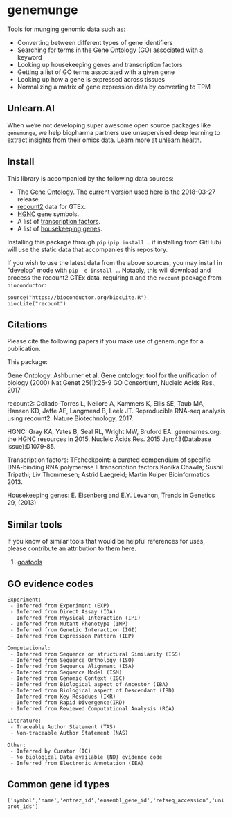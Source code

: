# genemunge

Tools for munging genomic data such as:
 - Converting between different types of gene identifiers
 - Searching for terms in the Gene Ontology (GO) associated with a keyword
 - Looking up housekeeping genes and transcription factors
 - Getting a list of GO terms associated with a given gene
 - Looking up how a gene is expressed across tissues
 - Normalizing a matrix of gene expression data by converting to TPM

## Unlearn.AI

When we’re not developing super awesome open source packages like `genemunge`, we help biopharma partners use unsupervised deep learning to extract insights from their omics data. Learn more at [unlearn.health](http://unlearn.health?utm_source=github&utm_medium=web&utm_campaign=genemunge). 

## Install

This library is accompanied by the following data sources:
- The [Gene Ontology](http://geneontology.org/).  The current version used here is the 2018-03-27 release.
- [recount2](https://jhubiostatistics.shinyapps.io/recount/) data for GTEx.
- [HGNC](https://www.genenames.org/) gene symbols.
- A list of [transcription factors](http://www.tfcheckpoint.org/).
- A list of [housekeeping genes](https://www.tau.ac.il/~elieis/HKG/).

Installing this package through `pip` (`pip install .` if installing from GitHub) will use the static data that accompanies this repository.

If you wish to use the latest data from the above sources, you may install in "develop" mode with `pip -e install .`.  Notably, this will download and process the recount2 GTEx data, requiring `R` and the `recount` package from `bioconductor`:
```
source("https://bioconductor.org/biocLite.R")
biocLite("recount")
```

## Citations

Please cite the following papers if you make use of genemunge for a publication.

This package:
<TBA>

Gene Ontology:
Ashburner et al. Gene ontology: tool for the unification of biology (2000) Nat Genet 25(1):25-9
GO Consortium, Nucleic Acids Res., 2017

recount2:
Collado-Torres L, Nellore A, Kammers K, Ellis SE, Taub MA, Hansen KD, Jaffe AE, Langmead B, Leek JT. Reproducible RNA-seq analysis using recount2. Nature Biotechnology, 2017.

HGNC:
Gray KA, Yates B, Seal RL, Wright MW, Bruford EA. genenames.org: the HGNC resources in 2015. Nucleic Acids Res. 2015 Jan;43(Database issue):D1079-85.

Transcription factors:
TFcheckpoint: a curated compendium of specific DNA-binding RNA polymerase II transcription factors Konika Chawla; Sushil Tripathi; Liv Thommesen; Astrid Laegreid; Martin Kuiper Bioinformatics 2013.

Housekeeping genes:
E. Eisenberg and E.Y. Levanon, Trends in Genetics 29, (2013)


## Similar tools

If you know of similar tools that would be helpful references for uses, please contribute an attribution to them here.

1. [goatools](https://github.com/tanghaibao/goatools)

## GO evidence codes

```
Experiment:
 - Inferred from Experiment (EXP)
 - Inferred from Direct Assay (IDA)
 - Inferred from Physical Interaction (IPI)
 - Inferred from Mutant Phenotype (IMP)
 - Inferred from Genetic Interaction (IGI)
 - Inferred from Expression Pattern (IEP)

Computational:
 - Inferred from Sequence or structural Similarity (ISS)
 - Inferred from Sequence Orthology (ISO)
 - Inferred from Sequence Alignment (ISA)
 - Inferred from Sequence Model (ISM)
 - Inferred from Genomic Context (IGC)
 - Inferred from Biological aspect of Ancestor (IBA)
 - Inferred from Biological aspect of Descendant (IBD)
 - Inferred from Key Residues (IKR)
 - Inferred from Rapid Divergence(IRD)
 - Inferred from Reviewed Computational Analysis (RCA)

Literature:
 - Traceable Author Statement (TAS)
 - Non-traceable Author Statement (NAS)

Other:
 - Inferred by Curator (IC)
 - No biological Data available (ND) evidence code
 - Inferred from Electronic Annotation (IEA)
```

## Common gene id types

`['symbol','name','entrez_id','ensembl_gene_id','refseq_accession','uniprot_ids']`
